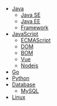 * [Java](http://java.ixfosa.top)
  + [Java SE](http://java.ixfosa.top/#/notes/01JavaSE/01-%E5%9F%BA%E7%A1%80%E7%9F%A5%E8%AF%86)
  + [Java EE](http://java.ixfosa.top/#/notes/02JavaEE/Tomcat)
  + [Framework]()
* [JavaScript](http://js.ixfosa.top)
  + [ECMAScript](http://js.ixfosa.top/#/notes/ECMA/01-%E5%9F%BA%E7%A1%80%E7%9F%A5%E8%AF%86)
  + [DOM]()
  + [BOM]()
  + [Vue](http://js.ixfosa.top/#/notes/framework/vue)
  + [Nodejs]()
* [Go]()
* [Python]()
* [Database]()
  + [MySQL]()
* [Linux](https://linux.ixfosa.top)


